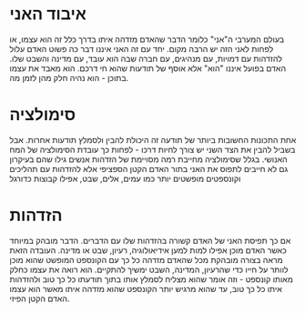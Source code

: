 איבוד האני
=====

בעולם המערבי ה"אני" כלומר הדבר שהאדם מזדהה איתו בדרך כלל זה הוא עצמו, או לפחות לאני הזה יש הרבה מקום. יחד עם זה האני איננו דבר כה פשוט האדם עלול להזדהות עם דמויות, עם מנהיגים, עם חברה שבה הוא עובד, עם מדינה והשבט שלו. האדם בפועל איננו "הוא" אלא אוסף של תודעות שהוא חי דרכם. הוא מאבד את עצמו בתוכן - הוא נהיה חלק מהן לזמן מה. 

סימולציה
=====

אחת התכונות החשובות ביותר של תודעה זה היכולת להבין ולסמלץ תודעות אחרות. אבל בשביל להבין את הצד השני יש צורך לחיות דרכו - לפחות כך עובדת הסימולציה של המח האנושי. בגלל שסימולציה מחייבת רמה מסויימת של הזדהות אנשים גילו שהם בעיקרון גם לא חייבים לתפוס את האני בתור האדם הקטן הספציפי אלא להזדהות עם תהליכים וקונספטים מופשטים יותר כמו עמים, אלים, שבט, אפילו קבוצות כדורגל

הזדהות 
=====

אם כך תפיסת האני של האדם קשורה בהזדהות שלו עם הדברים. הדבר מובהק במיוחד כאשר האדם מוכן אפילו למות למען אידיאולוגיה, רעיון, שבט או מדינה. העובדה הזאת מראה בצורה מובהקת מכל שהאדם מזדהה כל כך עם הקונספט המופשט שהוא מוכן לוותר על חייו כדי שהרעיון, המדינה, השבט ימשיך להתקיים. הוא רואה את עצמו כחלק מאותו קונספט - וזה אומר שהוא מצליח לסמלץ אותו בתוך תודעתו כל כך טוב ולהזדהות איתו כל כך טוב, עד שהוא מרגיש יותר הקונספט שהוא מזדהה איתו מאשר הוא עצמו האדם הקטן הפיזי. 

